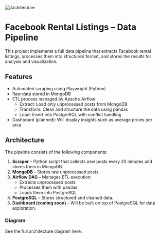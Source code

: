 ![Architecture](https://raw.githubusercontent.com/Daniel1Maymon/ApartmentHunterBot/main/Scraper-project-Digram.png)


# Facebook Rental Listings – Data Pipeline

This project implements a full data pipeline that extracts Facebook rental listings, processes them into structured format, and stores the results for analysis and visualization.

## Features

- Automated scraping using Playwright (Python)
- Raw data stored in MongoDB
- ETL process managed by Apache Airflow
  - Extract: Load only unprocessed posts from MongoDB
  - Transform: Clean and structure the data using pandas
  - Load: Insert into PostgreSQL with conflict handling
- Dashboard (planned): Will display insights such as average prices per area

## Architecture

The pipeline consists of the following components:

1. **Scraper** – Python script that collects new posts every 20 minutes and stores them in MongoDB.
2. **MongoDB** – Stores raw unprocessed posts.
3. **Airflow DAG** – Manages ETL execution:
   - Extracts unprocessed posts
   - Processes them with pandas
   - Loads them into PostgreSQL
4. **PostgreSQL** – Stores structured and cleaned data.
5. **Dashboard (coming soon)** – Will be built on top of PostgreSQL for data exploration.

### Diagram

See the full architecture diagram here:

```markdown

